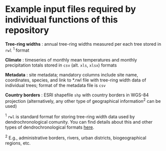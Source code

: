# Example input files required by individual functions of this repository

**Tree-ring widths** : annual tree-ring widths measured per each tree stored in `rwl` <sup>1</sup> format

**Climate** : timeseries of monthly mean temperatures and monthly precipitation totals stored in `csv` (alt. `xls`, `xlsx`) formats

**Metadata** : site metadata; mandatory columns include site name, coordinates, species, and link to *.rwl file with tree-ring width data of individual trees; format of the metadata file is `csv`

**Country borders** : ESRI shapefile `shp` with country borders in WGS-84 projection (alternatively, any other type of geographical information<sup>2</sup> can be used)

<sup>1</sup> `rwl` is standard format for storing tree-ring width data used by dendrochronological comunity. You can find details about this and other types of dendrochronological formats [here](https://www.treeringsociety.org/resources/SOM/Brewer_Murphy_SupplementaryMaterial.pdf).

<sup>2</sup> E.g., administrative borders, rivers, urban districts, biogeographical regions, etc.
